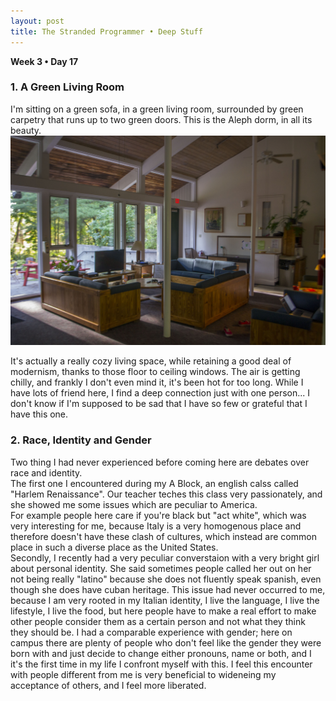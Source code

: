 ```yaml
---
layout: post
title: The Stranded Programmer • Deep Stuff
---
```



__Week 3 • Day 17__

### 1. A Green Living Room
I'm sitting on a green sofa, in a green living room, surrounded by green carpetry that runs up to two green doors. This is the Aleph dorm, in all its beauty.  
![The Common Room](/public/images/img0003.jpg)  

It's actually a really cozy living space, while retaining a good deal of modernism, thanks to those floor to ceiling windows. The air is getting chilly, and frankly I don't even mind it, it's been hot for too long. While I have lots of friend here, I find a deep connection just with one person... I don't know if I'm supposed to be sad that I have so few or grateful that I have this one.

### 2. Race, Identity and Gender

Two thing I had never experienced before coming here are debates over race and identity.  
The first one I encountered during my A Block, an english calss called "Harlem Renaissance". Our teacher teches this class very passionately, and she showed me some issues which are peculiar to America.  
For example people here care if you're black but "act white", which was very interesting for me, because Italy is a very homogenous place and therefore doesn't have these clash of cultures, which instead are common place in such a diverse place as the United States.  
Secondly, I recently had a very peculiar converstaion with a very bright girl about personal identity. She said sometimes people called her out on her not being really "latino" because she does not fluently speak spanish, even though she does have cuban heritage. This issue had never occurred to me, because I am very rooted in my Italian identity, I live the language, I live the lifestyle, I live the food, but here people have to make a real effort to make other people consider them as a certain person and not what they think they should be. I had a comparable experience with gender; here on campus there are plenty of people who don't feel like the gender they were born with and just decide to change either pronouns, name or both, and I it's the first time in my life I confront myself with this. I feel this encounter with people different from me is very beneficial to wideneing my acceptance of others, and I feel more liberated.

